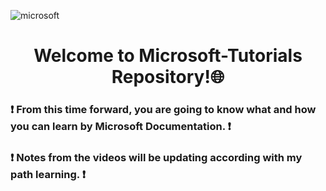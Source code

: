 ![microsoft](https://user-images.githubusercontent.com/89945563/220640108-33f2053c-6a97-4cce-ba3c-5636a6e1cb1d.png)
<h1 align="center"> Welcome to Microsoft-Tutorials Repository!🌐</h1>

<h3 align="left"> ❗️ From this time forward, you are going to know what and how you can learn by Microsoft Documentation. ❗️ </h3>
<h3 align="left"> ❗️ Notes from the videos will be updating according with my path learning. ❗️ </h3> 
